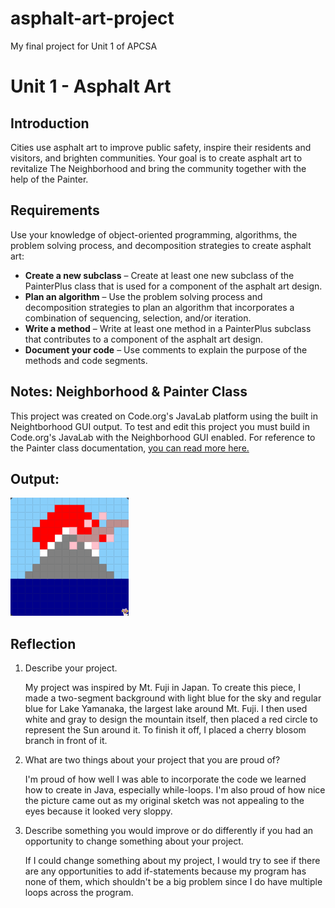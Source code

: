 # asphalt-art-project
My final project for Unit 1 of APCSA
# Unit 1 - Asphalt Art

## Introduction

Cities use asphalt art to improve public safety, inspire their residents and visitors, and brighten communities. Your goal is to create asphalt art to revitalize The Neighborhood and bring the community together with the help of the Painter.

## Requirements

Use your knowledge of object-oriented programming, algorithms, the problem solving process, and decomposition strategies to create asphalt art:
- **Create a new subclass** – Create at least one new subclass of the PainterPlus class that is used for a component of the asphalt art design.
- **Plan an algorithm** – Use the problem solving process and decomposition strategies to plan an algorithm that incorporates a combination of sequencing, selection, and/or iteration.
- **Write a method** – Write at least one method in a PainterPlus subclass that contributes to a component of the asphalt art design.
- **Document your code** – Use comments to explain the purpose of the methods and code segments.

## Notes: Neighborhood & Painter Class

This project was created on Code.org's JavaLab platform using the built in Neightborhood GUI output. To test and edit this project you must build in Code.org's JavaLab with the Neighborhood GUI enabled. For reference to the Painter class documentation, [you can read more here.](https://studio.code.org/docs/ide/javalab/classes/Painter)

## Output:

![](/mt.fuji-asphalt-art-picture.png)

## Reflection

1. Describe your project.

   My project was inspired by Mt. Fuji in Japan. To create this piece, I made a two-segment background with light blue for the sky and regular blue for Lake Yamanaka, the largest lake around Mt. Fuji. I then used white and gray to design the mountain itself, then placed a red circle to represent the Sun around it. To finish it off, I placed a cherry blosom branch in front of it.

2. What are two things about your project that you are proud of?

   I'm proud of how well I was able to incorporate the code we learned how to create in Java, especially while-loops. I'm also proud of how nice the picture came out as my original sketch was not appealing to the eyes because it looked very sloppy.

3. Describe something you would improve or do differently if you had an opportunity to change something about your project.

   If I could change something about my project, I would try to see if there are any opportunities to add if-statements because my program has none of them, which shouldn't be a big problem since I do have multiple loops across the program.

